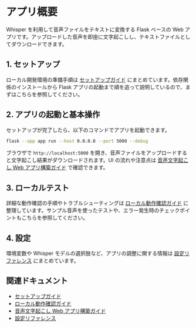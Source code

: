 # アプリ概要

Whisper を利用して音声ファイルをテキストに変換する Flask ベースの Web アプリです。アップロードした音声を即座に文字起こしし、テキストファイルとしてダウンロードできます。

## 1. セットアップ

ローカル開発環境の準備手順は [セットアップガイド](setup.md) にまとめています。依存関係のインストールから Flask アプリの起動まで順を追って説明しているので、まずはこちらを参照してください。

## 2. アプリの起動と基本操作

セットアップが完了したら、以下のコマンドでアプリを起動できます。

```bash
flask --app app run --host 0.0.0.0 --port 5000 --debug
```

ブラウザで `http://localhost:5000` を開き、音声ファイルをアップロードすると文字起こし結果がダウンロードされます。UI の流れや注意点は [音声文字起こし Web アプリ構築ガイド](create-web-app-for-audio-file-transcription-Bulab.md) で確認できます。

## 3. ローカルテスト

詳細な動作確認の手順やトラブルシューティングは [ローカル動作確認ガイド](local-testing.md) に整理しています。サンプル音声を使ったテストや、エラー発生時のチェックポイントもこちらを参照してください。

## 4. 設定

環境変数や Whisper モデルの選択肢など、アプリの調整に関する情報は [設定リファレンス](configuration.md) にまとめています。

## 関連ドキュメント

- [セットアップガイド](setup.md)
- [ローカル動作確認ガイド](local-testing.md)
- [音声文字起こし Web アプリ構築ガイド](create-web-app-for-audio-file-transcription-Bulab.md)
- [設定リファレンス](configuration.md)
